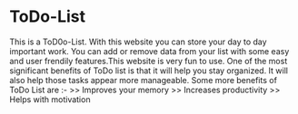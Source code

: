 # ToDo-List
This is a ToD0o-List. With this website  you can store your day to day important work. You can add or remove data from your list with some easy and user frendily features.This website is very fun to use.       One of the most significant benefits of ToDo list is that it will help you stay organized. It will also help those tasks appear more manageable.       Some more benefits of ToDo List are :-        >> Improves your memory       >> Increases productivity       >> Helps with motivation
